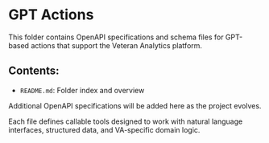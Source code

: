 # GPT Actions

This folder contains OpenAPI specifications and schema files for GPT-based actions that support the Veteran Analytics platform.

## Contents:
- `README.md`: Folder index and overview

Additional OpenAPI specifications will be added here as the project evolves.

Each file defines callable tools designed to work with natural language interfaces, structured data, and VA-specific domain logic.
